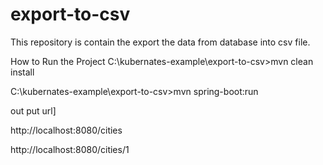 # export-to-csv
This repository is contain the export the data from database into csv file.



How to Run the Project
C:\kubernates-example\export-to-csv>mvn clean install

C:\kubernates-example\export-to-csv>mvn spring-boot:run

out put url]


http://localhost:8080/cities

http://localhost:8080/cities/1
